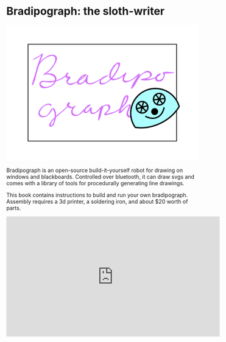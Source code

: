 # Bradipograph: the sloth-writer

![drawing of a sloth writing on a blackboard](blackboard.svg)

Bradipograph is an open-source build-it-yourself robot for drawing on windows
and blackboards. Controlled over bluetooth, it can draw svgs and comes with a
library of tools for procedurally generating line drawings.

This book contains instructions to build and run your own bradipograph. Assembly
requires a 3d printer, a soldering iron, and about $20 worth of parts.

<iframe width="560" height="315" src="https://www.youtube.com/embed/CUMBa9waJp0?si=j0FrZjRh3RzgkcFA" title="Bradipograph writes its name" frameborder="0" allow="accelerometer; autoplay; clipboard-write; encrypted-media; gyroscope; picture-in-picture; web-share" allowfullscreen></iframe>
